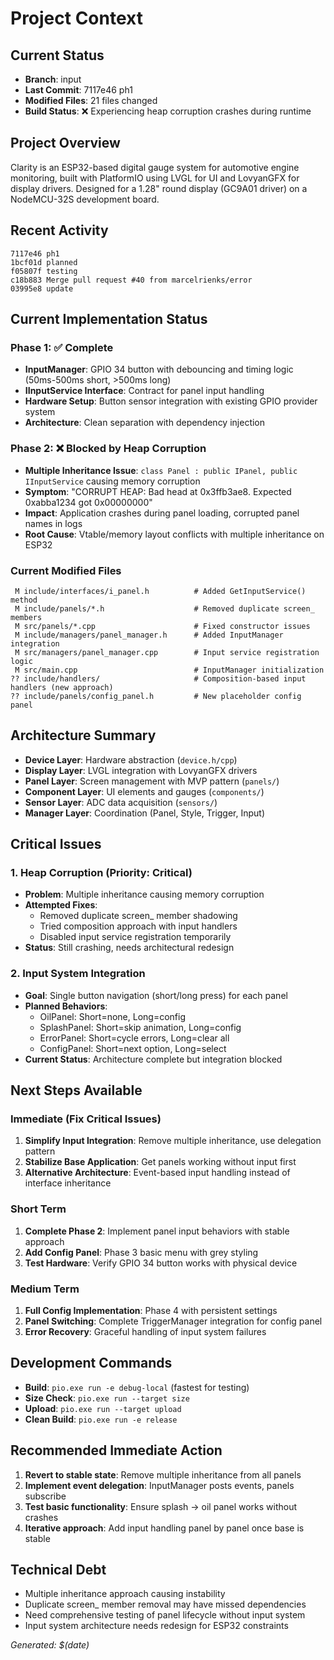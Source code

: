 # Project Context

## Current Status
- **Branch**: input
- **Last Commit**: 7117e46 ph1
- **Modified Files**: 21 files changed
- **Build Status**: ❌ Experiencing heap corruption crashes during runtime

## Project Overview
Clarity is an ESP32-based digital gauge system for automotive engine monitoring, built with PlatformIO using LVGL for UI and LovyanGFX for display drivers. Designed for a 1.28" round display (GC9A01 driver) on a NodeMCU-32S development board.

## Recent Activity
```
7117e46 ph1
1bcf01d planned
f05807f testing
c18b883 Merge pull request #40 from marcelrienks/error
03995e8 update
```

## Current Implementation Status

### Phase 1: ✅ Complete
- **InputManager**: GPIO 34 button with debouncing and timing logic (50ms-500ms short, >500ms long)
- **IInputService Interface**: Contract for panel input handling
- **Hardware Setup**: Button sensor integration with existing GPIO provider system
- **Architecture**: Clean separation with dependency injection

### Phase 2: ❌ Blocked by Heap Corruption
- **Multiple Inheritance Issue**: `class Panel : public IPanel, public IInputService` causing memory corruption
- **Symptom**: "CORRUPT HEAP: Bad head at 0x3ffb3ae8. Expected 0xabba1234 got 0x00000000"
- **Impact**: Application crashes during panel loading, corrupted panel names in logs
- **Root Cause**: Vtable/memory layout conflicts with multiple inheritance on ESP32

### Current Modified Files
```
 M include/interfaces/i_panel.h          # Added GetInputService() method
 M include/panels/*.h                    # Removed duplicate screen_ members
 M src/panels/*.cpp                      # Fixed constructor issues  
 M include/managers/panel_manager.h      # Added InputManager integration
 M src/managers/panel_manager.cpp        # Input service registration logic
 M src/main.cpp                          # InputManager initialization
?? include/handlers/                     # Composition-based input handlers (new approach)
?? include/panels/config_panel.h         # New placeholder config panel
```

## Architecture Summary
- **Device Layer**: Hardware abstraction (`device.h/cpp`)
- **Display Layer**: LVGL integration with LovyanGFX drivers  
- **Panel Layer**: Screen management with MVP pattern (`panels/`)
- **Component Layer**: UI elements and gauges (`components/`)
- **Sensor Layer**: ADC data acquisition (`sensors/`)
- **Manager Layer**: Coordination (Panel, Style, Trigger, Input)

## Critical Issues

### 1. Heap Corruption (Priority: Critical)
- **Problem**: Multiple inheritance causing memory corruption
- **Attempted Fixes**: 
  - Removed duplicate screen_ member shadowing
  - Tried composition approach with input handlers
  - Disabled input service registration temporarily
- **Status**: Still crashing, needs architectural redesign

### 2. Input System Integration
- **Goal**: Single button navigation (short/long press) for each panel
- **Planned Behaviors**:
  - OilPanel: Short=none, Long=config
  - SplashPanel: Short=skip animation, Long=config  
  - ErrorPanel: Short=cycle errors, Long=clear all
  - ConfigPanel: Short=next option, Long=select
- **Current Status**: Architecture complete but integration blocked

## Next Steps Available

### Immediate (Fix Critical Issues)
1. **Simplify Input Integration**: Remove multiple inheritance, use delegation pattern
2. **Stabilize Base Application**: Get panels working without input first
3. **Alternative Architecture**: Event-based input handling instead of interface inheritance

### Short Term  
1. **Complete Phase 2**: Implement panel input behaviors with stable approach
2. **Add Config Panel**: Phase 3 basic menu with grey styling
3. **Test Hardware**: Verify GPIO 34 button works with physical device

### Medium Term
1. **Full Config Implementation**: Phase 4 with persistent settings
2. **Panel Switching**: Complete TriggerManager integration for config panel
3. **Error Recovery**: Graceful handling of input system failures

## Development Commands
- **Build**: `pio.exe run -e debug-local` (fastest for testing)
- **Size Check**: `pio.exe run --target size`  
- **Upload**: `pio.exe run --target upload`
- **Clean Build**: `pio.exe run -e release`

## Recommended Immediate Action
1. **Revert to stable state**: Remove multiple inheritance from all panels
2. **Implement event delegation**: InputManager posts events, panels subscribe
3. **Test basic functionality**: Ensure splash → oil panel works without crashes
4. **Iterative approach**: Add input handling panel by panel once base is stable

## Technical Debt
- Multiple inheritance approach causing instability
- Duplicate screen_ member removal may have missed dependencies
- Need comprehensive testing of panel lifecycle without input system
- Input system architecture needs redesign for ESP32 constraints

*Generated: $(date)*